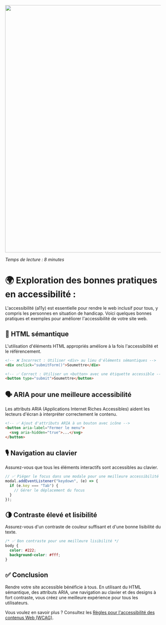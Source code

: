 <img src="https://images.unsplash.com/photo-1522542550221-31fd19575a2d?q=80&w=2940&auto=format&fit=crop&ixlib=rb-4.0.3&ixid=M3wxMjA3fDB8MHxwaG90by1wYWdlfHx8fGVufDB8fHx8fA%3D%3D" width="800px" class="mx-auto"/>

<i>Temps de lecture : 8 minutes</i>

# 🌍 Exploration des bonnes pratiques en accessibilité :

L'accessibilité (a11y) est essentielle pour rendre le web inclusif pour tous, y compris les personnes en situation de handicap. Voici quelques bonnes pratiques et exemples pour améliorer l'accessibilité de votre site web.

## 🎨 HTML sémantique

L'utilisation d'éléments HTML appropriés améliore à la fois l'accessibilité et le référencement.

```html
<!-- ❌ Incorrect : Utiliser <div> au lieu d'éléments sémantiques -->
<div onclick="submitForm()">Soumettre</div>

<!-- ✅ Correct : Utiliser un <button> avec une étiquette accessible -->
<button type="submit">Soumettre</button>
```

## 🗣️ ARIA pour une meilleure accessibilité

Les attributs ARIA (Applications Internet Riches Accessibles) aident les lecteurs d'écran à interpréter correctement le contenu.

```html
<!-- ✅ Ajout d'attributs ARIA à un bouton avec icône -->
<button aria-label="Fermer le menu">
  <svg aria-hidden="true">...</svg>
</button>
```

## 🎙️ Navigation au clavier

Assurez-vous que tous les éléments interactifs sont accessibles au clavier.

```js
// ✅ Piéger le focus dans une modale pour une meilleure accessibilité
modal.addEventListener("keydown", (e) => {
  if (e.key === "Tab") {
    // Gérer le déplacement du focus
  }
});
```

## 🌗 Contraste élevé et lisibilité

Assurez-vous d'un contraste de couleur suffisant et d'une bonne lisibilité du texte.

```css
/* ✅ Bon contraste pour une meilleure lisibilité */
body {
  color: #222;
  background-color: #fff;
}
```

## ✅ Conclusion

Rendre votre site accessible bénéficie à tous. En utilisant du HTML sémantique, des attributs ARIA, une navigation au clavier et des designs à fort contraste, vous créez une meilleure expérience pour tous les utilisateurs.

Vous voulez en savoir plus ? Consultez les [Règles pour l'accessibilité des contenus Web (WCAG)](https://www.w3.org/WAI/standards-guidelines/wcag/).

